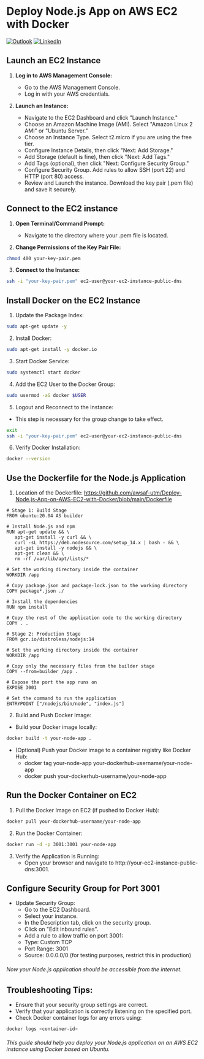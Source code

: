 # Deploy Node.js App on AWS EC2 with Docker

[![Outlook](https://img.shields.io/badge/Outlook-0078D4?style=for-the-badge&logo=microsoft-outlook&logoColor=white)](mailto:engzaman2020@outlook.com) [![LinkedIn](https://img.shields.io/badge/linkedin-%230077B5.svg?style=for-the-badge&logo=linkedin&logoColor=white)](https://www.linkedin.com/in/ahmad-awsaf-uz-zaman/)

## Launch an EC2 Instance

1. **Log in to AWS Management Console:**

	- Go to the AWS Management Console.
	- Log in with your AWS credentials.

2. **Launch an Instance:**

	- Navigate to the EC2 Dashboard and click "Launch Instance."
	- Choose an Amazon Machine Image (AMI). Select "Amazon Linux 2 AMI" or "Ubuntu Server."
	- Choose an Instance Type. Select t2.micro if you are using the free tier.
	- Configure Instance Details, then click "Next: Add Storage."
	- Add Storage (default is fine), then click "Next: Add Tags."
	- Add Tags (optional), then click "Next: Configure Security Group."
	- Configure Security Group. Add rules to allow SSH (port 22) and HTTP (port 80) access.
	- Review and Launch the instance. Download the key pair (.pem file) and save it securely.

## Connect to the EC2 instance

1. **Open Terminal/Command Prompt:**

	- Navigate to the directory where your .pem file is located.

2. **Change Permissions of the Key Pair File:**
```bash
chmod 400 your-key-pair.pem
```

3. **Connect to the Instance:**
```bash
ssh -i "your-key-pair.pem" ec2-user@your-ec2-instance-public-dns
```

## Install Docker on the EC2 Instance

1. Update the Package Index:
```bash
sudo apt-get update -y
```

2. Install Docker:
```bash
sudo apt-get install -y docker.io
```

3. Start Docker Service:
```bash
sudo systemctl start docker
```

4. Add the EC2 User to the Docker Group:
```bash
sudo usermod -aG docker $USER
```

5. Logout and Reconnect to the Instance:

- This step is necessary for the group change to take effect.
```bash
exit
ssh -i "your-key-pair.pem" ec2-user@your-ec2-instance-public-dns
```

6. Verify Docker Installation:
```bash
docker --version
 ```
 
## Use the Dockerfile for the Node.js Application
 
1. Location of the Dockerfile:
<https://github.com/awsaf-utm/Deploy-Node.js-App-on-AWS-EC2-with-Docker/blob/main/Dockerfile>


 ```
# Stage 1: Build Stage
FROM ubuntu:20.04 AS builder

# Install Node.js and npm
RUN apt-get update && \
    apt-get install -y curl && \
    curl -sL https://deb.nodesource.com/setup_14.x | bash - && \
    apt-get install -y nodejs && \
    apt-get clean && \
    rm -rf /var/lib/apt/lists/*

# Set the working directory inside the container
WORKDIR /app

# Copy package.json and package-lock.json to the working directory
COPY package*.json ./

# Install the dependencies
RUN npm install

# Copy the rest of the application code to the working directory
COPY . .

# Stage 2: Production Stage
FROM gcr.io/distroless/nodejs:14

# Set the working directory inside the container
WORKDIR /app

# Copy only the necessary files from the builder stage
COPY --from=builder /app .

# Expose the port the app runs on
EXPOSE 3001

# Set the command to run the application
ENTRYPOINT ["/nodejs/bin/node", "index.js"]
```


2. Build and Push Docker Image: 
 
- Build your Docker image locally:
```bash
docker build -t your-node-app .
```

- (Optional) Push your Docker image to a container registry like Docker Hub:
	- docker tag your-node-app your-dockerhub-username/your-node-app
	- docker push your-dockerhub-username/your-node-app

## Run the Docker Container on EC2
  
1. Pull the Docker Image on EC2 (if pushed to Docker Hub):
```bash
docker pull your-dockerhub-username/your-node-app
```

2. Run the Docker Container:
```bash
docker run -d -p 3001:3001 your-node-app
```

3. Verify the Application is Running:
	- Open your browser and navigate to http://your-ec2-instance-public-dns:3001.

## Configure Security Group for Port 3001

- Update Security Group:
	- Go to the EC2 Dashboard.
	- Select your instance.
	- In the Description tab, click on the security group.
	- Click on "Edit inbound rules".
	- Add a rule to allow traffic on port 3001:
	- Type: Custom TCP
	- Port Range: 3001
	- Source: 0.0.0.0/0 (for testing purposes, restrict this in production)

###### Now your Node.js application should be accessible from the internet.

## Troubleshooting Tips:
- Ensure that your security group settings are correct.
- Verify that your application is correctly listening on the specified port.
- Check Docker container logs for any errors using:
```bash
docker logs <container-id>
```
###### This guide should help you deploy your Node.js application on an AWS EC2 instance using Docker based on Ubuntu.

 